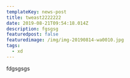```yaml
---
templateKey: news-post
title: tweast2222222
date: 2019-08-21T09:54:18.014Z
description: fgsgsg
featuredpost: false
featuredimage: /img/img-20190814-wa0010.jpg
tags:
  - xd
---
```

fdgsgsgs
